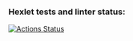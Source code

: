 ### Hexlet tests and linter status:
[![Actions Status](https://github.com/levvysokiy/devops-for-programmers-project-74/actions/workflows/hexlet-check.yml/badge.svg)](https://github.com/levvysokiy/devops-for-programmers-project-74/actions)